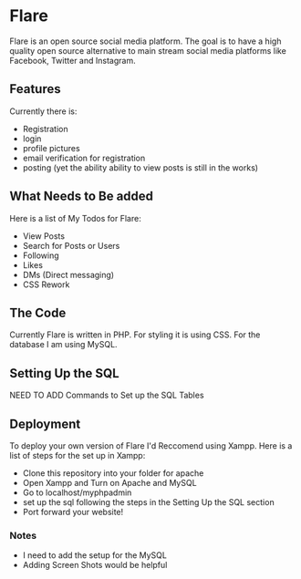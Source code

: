 # Flare
Flare is an open source social media platform. The goal is to have a high quality open source alternative to main stream social media platforms like Facebook, Twitter and Instagram. 

## Features
Currently there is: 
* Registration
* login
* profile pictures
* email verification for registration
* posting (yet the ability ability to view posts is still in the works)

## What Needs to Be added
Here is a list of My Todos for Flare:
* View Posts
* Search for Posts or Users
* Following
* Likes
* DMs (Direct messaging)
* CSS Rework

## The Code
Currently Flare is written in PHP.
For styling it is using CSS.
For the database I am using MySQL.

## Setting Up the SQL
NEED TO ADD Commands to Set up the SQL Tables

## Deployment
To deploy your own version of Flare I'd Reccomend using Xampp.
Here is a list of steps for the set up in Xampp:
* Clone this repository into your folder for apache 
* Open Xampp and Turn on Apache and MySQL
* Go to localhost/myphpadmin 
* set up the sql following the steps in the Setting Up the SQL section
* Port forward your website!

### Notes
* I need to add the setup for the MySQL
* Adding Screen Shots would be helpful
